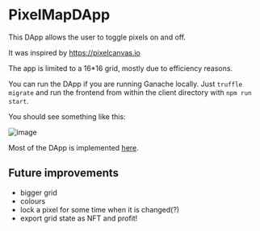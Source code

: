 # PixelMapDApp

This DApp allows the user to toggle pixels on and off.

It was inspired by https://pixelcanvas.io

The app is limited to a 16*16 grid, mostly due to efficiency reasons.

You can run the DApp if you are running Ganache locally. Just `truffle migrate` and run the frontend from within the client directory with `npm run start`. 

You should see something like this:

![image](https://user-images.githubusercontent.com/10546142/169889341-700ba9b7-bee2-46db-af2f-5fe55eb4b7d5.png)

Most of the DApp is implemented [here](client/src/MyDapp.js).

## Future improvements
- bigger grid
- colours
- lock a pixel for some time when it is changed(?)
- export grid state as NFT and profit!
